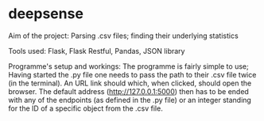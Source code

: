 # deepsense

Aim of the project: Parsing .csv files; finding their underlying statistics

Tools used: Flask, Flask Restful, Pandas, JSON library

Programme's setup and workings: The programme is fairly simple to use; Having started the .py file one needs to pass the path to their .csv file twice (in the terminal). An URL link should which, when clicked, should open the browser. The default address (http://127.0.0.1:5000) then has to be ended with any of the endpoints (as defined in the .py file) or an integer standing for the ID of a specific object from the .csv file. 
